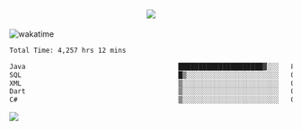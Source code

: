 <h1 align="center">
  <img src="https://readme-typing-svg.herokuapp.com/?font=Righteous&size=35&center=true&vCenter=true&width=500&height=70&duration=4000&lines=Hi!+%F0%9F%91%8B+I%27m+Ali%20Osman!;" />
</h1>


![wakatime](https://wakatime.com/share/@aliosmanoktar/3a8ffe71-6da4-4964-913b-2f09afbe53bf.svg?cache=none)
<!--START_SECTION:waka-->

```txt
Total Time: 4,257 hrs 12 mins

Java                                      █████████████████████▓░░░   86.14 %
SQL                                       █▒░░░░░░░░░░░░░░░░░░░░░░░   05.36 %
XML                                       ▒░░░░░░░░░░░░░░░░░░░░░░░░   01.71 %
Dart                                      ▒░░░░░░░░░░░░░░░░░░░░░░░░   01.63 %
C#                                        ▒░░░░░░░░░░░░░░░░░░░░░░░░   00.86 %
```

<!--END_SECTION:waka-->

<img src="https://profile-counter.glitch.me/aliosmanoktar/count.svg" />

